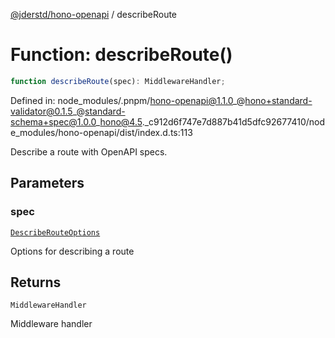 [@jderstd/hono-openapi](../README.md) / describeRoute

# Function: describeRoute()

```ts
function describeRoute(spec): MiddlewareHandler;
```

Defined in: node\_modules/.pnpm/hono-openapi@1.1.0\_@hono+standard-validator@0.1.5\_@standard-schema+spec@1.0.0\_hono@4.5.\_c912d6f747e7d887b41d5dfc92677410/node\_modules/hono-openapi/dist/index.d.ts:113

Describe a route with OpenAPI specs.

## Parameters

### spec

[`DescribeRouteOptions`](../type-aliases/DescribeRouteOptions.md)

Options for describing a route

## Returns

`MiddlewareHandler`

Middleware handler
